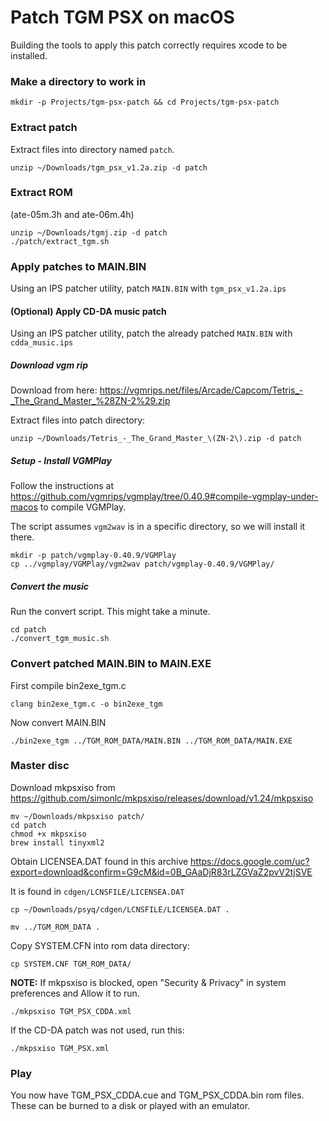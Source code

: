 # Patch TGM PSX on macOS

Building the tools to apply this patch correctly requires xcode to be installed.

### Make a directory to work in

```
mkdir -p Projects/tgm-psx-patch && cd Projects/tgm-psx-patch
```

### Extract patch

Extract files into directory named `patch`.

```
unzip ~/Downloads/tgm_psx_v1.2a.zip -d patch
```

### Extract ROM
(ate-05m.3h and ate-06m.4h)

```
unzip ~/Downloads/tgmj.zip -d patch
./patch/extract_tgm.sh
```

### Apply patches to MAIN.BIN

Using an IPS patcher utility, patch `MAIN.BIN` with `tgm_psx_v1.2a.ips`

#### (Optional) Apply CD-DA music patch

Using an IPS patcher utility, patch the already patched `MAIN.BIN` with `cdda_music.ips`

##### Download vgm rip

Download from here: https://vgmrips.net/files/Arcade/Capcom/Tetris_-_The_Grand_Master_%28ZN-2%29.zip

Extract files into patch directory:

```
unzip ~/Downloads/Tetris_-_The_Grand_Master_\(ZN-2\).zip -d patch
```

##### Setup - Install VGMPlay

Follow the instructions at https://github.com/vgmrips/vgmplay/tree/0.40.9#compile-vgmplay-under-macos to compile VGMPlay.

The script assumes `vgm2wav` is in a specific directory, so we will install it there.

```
mkdir -p patch/vgmplay-0.40.9/VGMPlay
cp ../vgmplay/VGMPlay/vgm2wav patch/vgmplay-0.40.9/VGMPlay/
```

##### Convert the music

Run the convert script. This might take a minute.
```
cd patch
./convert_tgm_music.sh
```

### Convert patched MAIN.BIN to MAIN.EXE

First compile bin2exe_tgm.c

```
clang bin2exe_tgm.c -o bin2exe_tgm
```

Now convert MAIN.BIN
```
./bin2exe_tgm ../TGM_ROM_DATA/MAIN.BIN ../TGM_ROM_DATA/MAIN.EXE
```

### Master disc
Download mkpsxiso from https://github.com/simonlc/mkpsxiso/releases/download/v1.24/mkpsxiso

```
mv ~/Downloads/mkpsxiso patch/
cd patch
chmod +x mkpsxiso
brew install tinyxml2
```

Obtain LICENSEA.DAT found in this archive https://docs.google.com/uc?export=download&confirm=G9cM&id=0B_GAaDjR83rLZGVaZ2pvV2tjSVE

It is found in `cdgen/LCNSFILE/LICENSEA.DAT`
```
cp ~/Downloads/psyq/cdgen/LCNSFILE/LICENSEA.DAT .
```

```
mv ../TGM_ROM_DATA .
```

Copy SYSTEM.CFN into rom data directory:
```
cp SYSTEM.CNF TGM_ROM_DATA/
```

**NOTE:** If mkpsxiso is blocked, open "Security & Privacy" in system preferences and Allow it to run.

```
./mkpsxiso TGM_PSX_CDDA.xml
```

If the CD-DA patch was not used, run this:

```
./mkpsxiso TGM_PSX.xml
```

### Play

You now have TGM_PSX_CDDA.cue and TGM_PSX_CDDA.bin rom files. These can be burned to a disk or played with an emulator.
